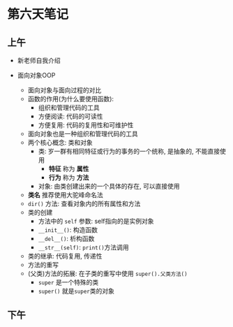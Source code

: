 # 第六天笔记

## 上午

- 新老师自我介绍

- 面向对象OOP
    - 面向对象与面向过程的对比
    - 函数的作用(为什么要使用函数):
        - 组织和管理代码的工具
        - 方便阅读: 代码的可读性
        - 方便复用: 代码的复用性和可维护性
    -  面向对象也是一种组织和管理代码的工具
    - 两个核心概念: 类和对象
        - 类: 岁一群有相同特征或行为的事务的一个统称, 是抽象的, 不能直接使用
            - **特征** 称为 **属性**
            - **行为** 称为 **方法**
        - 对象: 由类创建出来的一个具体的存在, 可以直接使用
    - **类名** 推荐使用大驼峰命名法
    - `dir()` 方法: 查看对象内的所有属性和方法
    - 类的创建
        - 方法中的 `self` 参数: self指向的是实例对象
        - `__init__()`: 构造函数
        - `__del__()`: 析构函数
        - `__str__(self)`: `print()`方法调用
    - 类的继承: 代码复用, 传递性
    - 方法的重写
    - (父类)方法的拓展: 在子类的重写中使用 `super().父类方法()`
        - `super` 是一个特殊的类
        - `super()` 就是`super`类的对象
    

## 下午
